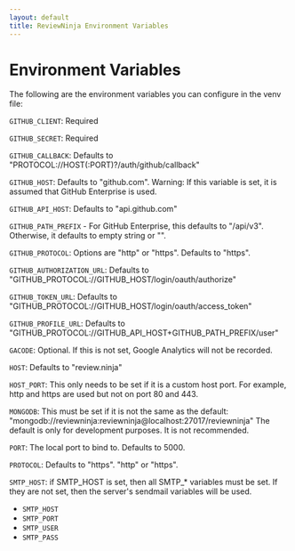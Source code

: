 ```yaml
---
layout: default
title: ReviewNinja Environment Variables
---
```


<h1 id="environment-variables">Environment Variables</h1>

The following are the environment variables you can configure in the venv file:

<code>GITHUB_CLIENT</code>:  Required

<code>GITHUB_SECRET</code>:  Required

<code>GITHUB_CALLBACK</code>:  Defaults to "PROTOCOL://HOST(:PORT)?/auth/github/callback"

<code>GITHUB_HOST</code>:  Defaults to "github.com". Warning: If this variable is set, it is assumed that GitHub Enterprise is used.

<code>GITHUB_API_HOST</code>:  Defaults to "api.github.com"

<code>GITHUB_PATH_PREFIX</code>	- For GitHub Enterprise, this defaults to "/api/v3". Otherwise, it defaults to empty string or "".

<code>GITHUB_PROTOCOL</code>:  Options are "http" or "https".  Defaults to "https".  

<code>GITHUB_AUTHORIZATION_URL</code>:  Defaults to "GITHUB_PROTOCOL://GITHUB_HOST/login/oauth/authorize"

<code>GITHUB_TOKEN_URL</code>:  Defaults to "GITHUB_PROTOCOL://GITHUB_HOST/login/oauth/access_token"

<code>GITHUB_PROFILE_URL</code>:  Defaults to "GITHUB_PROTOCOL://GITHUB_API_HOST+GITHUB_PATH_PREFIX/user"

<code>GACODE</code>:  Optional.  If this is not set, Google Analytics will not be recorded.

<code>HOST</code>:  Defaults to "review.ninja"

<code>HOST_PORT</code>:  This only needs to be set if it is a custom host port.  For example, http and https are used but not on port 80 and 443.

<code>MONGODB</code>:  This must be set if it is not the same as the default: "mongodb://reviewninja:reviewninja@localhost:27017/reviewninja"  The default is only for development purposes.  It is not recommended.

<code>PORT</code>:  The local port to bind to.  Defaults to 5000.

<code>PROTOCOL</code>:  Defaults to "https".  "http" or "https". 

<code>SMTP_HOST</code>:  if SMTP_HOST is set, then all SMTP_* variables must be set.  If they are not set, then the server's sendmail variables will be used.
 
 * <code>SMTP_HOST</code>
 * <code>SMTP_PORT</code>
 * <code>SMTP_USER</code>
 * <code>SMTP_PASS</code>

	
